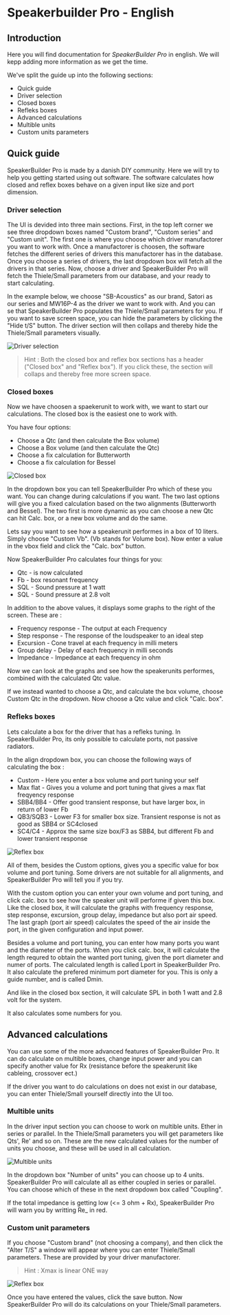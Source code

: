 # Speakerbuilder Pro - English

## Introduction
Here you will find documentation for *SpeakerBuilder Pro* in english. We will kepp adding more information as we get the time.

We've split the guide up into the following sections:

- Quick guide
 - Driver selection
 - Closed boxes
 - Refleks boxes
- Advanced calculations
 - Multible units
 - Custom units parameters

## Quick guide
SpeakerBuilder Pro is made by a danish DIY community. Here we will try to help you getting started using out software. The software calculates how closed and reflex boxes behave on a given input like size and port dimension.

### Driver selection
The UI is devided into three main sections. First, in the top left corner we see three dropdown boxes named "Custom brand", "Custom series" and "Custom unit". The first one is where you choose which driver manufactorer you want to work with. Once a manufactorer is choosen, the software fetches the different series of drivers this manufactorer has in the database. Once you choose a series of drivers, the last dropdown box will fetch all the drivers in that series. Now, choose a driver and SpeakerBuilder Pro will fetch the Thiele/Small parameters from our database, and your ready to start calculating.

In the example below, we choose "SB-Acoustics" as our brand, Satori as our series and MW16P-4 as the driver we want to work with. And you can se that SpeakerBuilder Pro populates the Thiele/Small parameters for you. If you want to save screen space, you can hide the parameters by clicking the "Hide t/S" button. The driver section will then collaps and thereby hide the Thiele/Small parameters visually.

![Driver selection](../images/UI_driver_selected.png)

> Hint : Both the closed box and reflex box sections has a header ("Closed box" and "Reflex box"). If you click these, the section will collaps and thereby free more screen space.

### Closed boxes
Now we have choosen a spaekerunit to work with, we want to start our calculations. The closed box is the easiest one to work with.

You have four options:
- Choose a Qtc (and then calculate the Box volume)
- Choose a Box volume (and then calculate the Qtc)
- Choose a fix calculation for Butterworth
- Choose a fix calculation for Bessel

![Closed box](../images/UI_closedbox_section.png)

In the dropdown box you can tell SpeakerBuilder Pro which of these you want. You can change during calculations if you want. The two last options will give you a fixed calculation based on the two alignments (Butterworth and Bessel). The two first is more dynamic as you can choose a new Qtc can hit Calc. box, or a new box volume and do the same.

Lets say you want to see how a speakerunit performes in a box of 10 liters. Simply choose "Custom Vb". (Vb stands for Volume box). Now enter a value in the vbox field and click the "Calc. box" button.

Now SpeakerBuilder Pro calculates four things for you:
- Qtc - is now calculated
- Fb - box resonant frequency
- SQL - Sound pressure at 1 watt
- SQL - Sound pressure at 2.8 volt

In addition to the above values, it displays some graphs to the right of the screen.
These are :
- Frequency response - The output at each Frequency
- Step response - The response of the loudspeaker to an ideal step
- Excursion - Cone travel at each frequency in milli meters
- Group delay - Delay of each frequency in milli seconds
- Impedance - Impedance at each frequency in ohm

Now we can look at the graphs and see how the speakerunits performes, combined with the calculated Qtc value.

If we instead wanted to choose a Qtc, and calculate the box volume, choose Custom Qtc in the dropdown. Now choose a Qtc value and click "Calc. box".

### Refleks boxes
Lets calculate a box for the driver that has a refleks tuning. In SpeakerBuilder Pro, its only possible to calculate ports, not passive radiators.

In the align dropdown box, you can choose the following ways of calculating the box :
- Custom - Here you enter a box volume and port tuning your self
- Max flat - Gives you a volume and port tuning that gives a max flat freqyency response
- SBB4/BB4 - Offer good transient response, but have larger box, in return of lower Fb
- QB3/SQB3 - Lower F3 for smaller box size. Transient response is not as good as SBB4 or SC4closed
- SC4/C4 - Approx the same size box/F3 as SBB4, but different Fb and lower transient response

![Reflex box](../images/UI_reflexbox_section.png)

All of them, besides the Custom options, gives you a specific value for box volume and port tuning. Some drivers are not suitable for all alignments, and SpeakerBuilder Pro will tell you if you try.

With the custom option you can enter your own volume and port tuning, and click calc. box to see how the speaker unit will performe if given this box. Like the closed box, it will calculate the graphs with frequency response, step response, excursion, group delay, impedance but also port air speed. The last graph (port air speed) calculates the speed of the air inside the port, in the given configuration and input power.

Besides a volume and port tuning, you can enter how many ports you want and the diameter of the ports. When you click calc. box, it will calculate the length requred to obtain the wanted port tuning, given the port diameter and numer of ports. The calculated length is called Lport in SpeakerBuilder Pro. It also calculate the prefered minimum port diameter for you. This is only a guide number, and is called Dmin.

And like in the closed box section, it will calculate SPL in both 1 watt and 2.8 volt for the system.

It also calculates some numbers for you.

## Advanced calculations
You can use some of the more advanced features of SpeakerBuilder Pro. It can do calculate on multible boxes, change input power and you can specify another value for Rx (resistance before the speakerunit like cableing, crossover ect.)

If the driver you want to do calculations on does not exist in our database, you can enter Thiele/Small yourself directly into the UI too.

### Multible units
In the driver input section you can choose to work on multible units. Ether in series or parallel. In the Thiele/Small parameters you will get parameters like Qts', Re' and so on. These are the new calculated values for the number of units you choose, and these will be used in all calculation.

![Multible units](../images/UI_driver_multibleselected.png)

In the dropdown box "Number of units" you can choose up to 4 units. SpeakerBuilder Pro will calculate all as either coupled in series or parallel. You can choose which of these in the next dropdown box called "Coupling".

If the total impedance is getting low (<= 3 ohm + Rx), SpeakerBuilder Pro will warn you by writting Re_ in red.


### Custom unit parameters
If you choose "Custom brand" (not choosing a company), and then click the "Alter T/S" a window will appear where you can enter Thiele/Small parameters.
These are provided by your driver manufactorer.

> Hint : Xmax is linear ONE way

![Reflex box](../images/UI_custom_unit_parameters.png)

 Once you have entered the values, click the save button. Now SpeakerBuilder Pro will do its calculations on your Thiele/Small parameters. 
